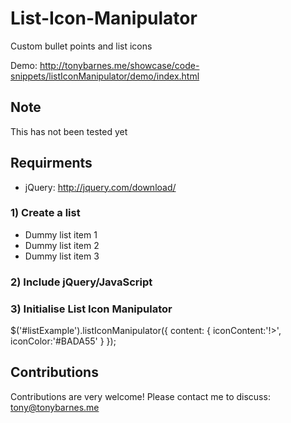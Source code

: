 # List-Icon-Manipulator
Custom bullet points and list icons

Demo: http://tonybarnes.me/showcase/code-snippets/listIconManipulator/demo/index.html


## Note
This has not been tested yet


## Requirments 
- jQuery: http://jquery.com/download/


### 1) Create a list

<ul id="listExample">
    <li>Dummy list item 1</li>
    <li>Dummy list item 2</li>
    <li>Dummy list item 3</li>
</ul>


### 2) Include jQuery/JavaScript

<script src="http://ajax.googleapis.com/ajax/libs/jquery/1.10.2/jquery.min.js"></script>
<script src="js/listIconManipulator.1.1.1.min.js"></script>


### 3) Initialise List Icon Manipulator

$('#listExample').listIconManipulator({
    content: {
      iconContent:'!>',
      iconColor:'#BADA55'
    }
});


## Contributions

Contributions are very welcome! Please contact me to discuss: tony@tonybarnes.me